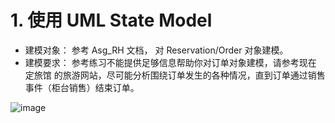 # 1. 使用 UML State Model
+ 建模对象： 参考 Asg_RH 文档， 对 Reservation/Order 对象建模。
+ 建模要求： 参考练习不能提供足够信息帮助你对订单对象建模，请参考现在 定旅馆 的旅游网站，尽可能分析围绕订单发生的各种情况，直到订单通过销售事件（柜台销售）结束订单。

![image]()
